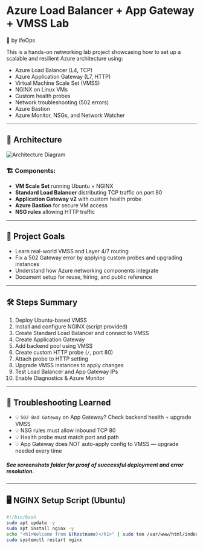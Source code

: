 # Azure Load Balancer + App Gateway + VMSS Lab
🔧 by ifeOps

This is a hands-on networking lab project showcasing how to set up a scalable and resilient Azure architecture using:

- Azure Load Balancer (L4, TCP)
- Azure Application Gateway (L7, HTTP)
- Virtual Machine Scale Set (VMSS)
- NGINX on Linux VMs
- Custom health probes
- Network troubleshooting (502 errors)
- Azure Bastion
- Azure Monitor, NSGs, and Network Watcher

---

## 🧱 Architecture

![Architecture Diagram](architecture-diagram.png)

### 🏗️ Components:
- **VM Scale Set** running Ubuntu + NGINX
- **Standard Load Balancer** distributing TCP traffic on port 80
- **Application Gateway v2** with custom health probe
- **Azure Bastion** for secure VM access
- **NSG rules** allowing HTTP traffic

---

## 🚀 Project Goals

- Learn real-world VMSS and Layer 4/7 routing
- Fix a 502 Gateway error by applying custom probes and upgrading instances
- Understand how Azure networking components integrate
- Document setup for reuse, hiring, and public reference

---

## 🛠️ Steps Summary

1. Deploy Ubuntu-based VMSS
2. Install and configure NGINX (script provided)
3. Create Standard Load Balancer and connect to VMSS
4. Create Application Gateway
5. Add backend pool using VMSS
6. Create custom HTTP probe (`/`, port 80)
7. Attach probe to HTTP setting
8. Upgrade VMSS instances to apply changes
9. Test Load Balancer and App Gateway IPs
10. Enable Diagnostics & Azure Monitor

---

## 🧪 Troubleshooting Learned

- 💡 `502 Bad Gateway` on App Gateway? Check backend health + upgrade VMSS
- 💡 NSG rules must allow inbound TCP 80
- 💡 Health probe must match port and path
- 💡 App Gateway does NOT auto-apply config to VMSS — upgrade needed every time

#####  See screenshots folder for proof of successful deployment and error resolution.
---

## 🖥️ NGINX Setup Script (Ubuntu)

```bash
#!/bin/bash
sudo apt update -y
sudo apt install nginx -y
echo "<h1>Welcome from $(hostname)</h1>" | sudo tee /var/www/html/index.nginx-debian.html
sudo systemctl restart nginx

